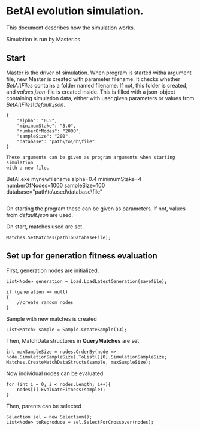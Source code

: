 # BetAI evolution simulation.

This document describes how the simulation works.

Simulation is run by Master.cs. 

## Start

Master is the driver of simulation. When program is started witha argument file,
new Master is created with parameter filename. It checks whether *BetAI\Files* contains a
folder named filename. If not, this folder is created, and *values.json*-file is created inside.
This is filled with a json-object containing simulation data, either with user given
parameters or values from *BetAI\Files\default.json*. 

```
{
	"alpha": "0.5",
	"minimumStake": "3.0",
	"numberOfNodes": "2000",
	"sampleSize": "200",
	"database": "path\to\db\file"
}

These arguments can be given as program arguments when starting simulation
with a new file.

```
BetAI.exe mynewfilename alpha=0.4 minimumStake=4 numberOfNodes=1000 sampleSize=100 database="path\to\used\database\file"
```

```
On starting the program these can be given as parameters. If not, values from *default.json* 
are used.

On start, matches used are set.
```
Matches.SetMatches(pathToDatabaseFile);
```


## Set up for generation fitness evaluation

First, generation nodes are initialized.
```
List<Node> generation = Load.LoadLatestGeneration(savefile);

if (generation == null)
{
	//create random nodes	
}
```

Sample with new matches is created 
```
List<Match> sample = Sample.CreateSample(13);
```

Then, MatchData structures in **QueryMatches** are set
```
int maxSampleSize = nodes.OrderBy(node => node.SimulationSampleSize).ToList()[0].SimulationSampleSize;
Matches.CreateMatchDataStructs(sample, maxSampleSize);
```

Now individual nodes can be evaluated
```
for (int i = 0; i < nodes.Length; i++){
	nodes[i].EvaluateFitness(sample);
}
```

Then, parents can be selected
```
Selection sel = new Selection();
List<Node> toReproduce = sel.SelectForCrossover(nodes);
```